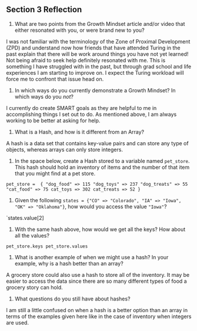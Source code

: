 ## Section 3 Reflection

1. What are two points from the Growth Mindset article and/or video that either resonated with you, or were brand new to you?

I was not familiar with the terminology of the Zone of Proximal Development (ZPD) and understand now how friends that have attended Turing in the past explain that there will be work around things you have not yet learned! Not being afraid to seek help definitely resonated with me. This is something I have struggled with in the past, but through grad school and life experiences I am starting to improve on. I expect the Turing workload will force me to confront that issue head on. 

1. In which ways do you currently demonstrate a Growth Mindset? In which ways do you _not_?

I currently do create SMART goals as they are helpful to me in accomplishing things I set out to do. As mentioned above, I am always working to be better at asking for help.

1. What is a Hash, and how is it different from an Array?

A hash is a data set that contains key-value pairs and can store any type of objects, whereas arrays can only store integers.

1. In the space below, create a Hash stored to a variable named `pet_store`.  This hash should hold an inventory of items and the number of that item that you might find at a pet store.

`pet_store = 
{
"dog_food" => 115
"dog_toys" => 237
"dog_treats" => 55
"cat_food" => 75
cat_toys => 302
cat_treats => 52
}`

1. Given the following `states = {"CO" => "Colorado", "IA" => "Iowa", "OK" => "Oklahoma"}`, how would you access the value `"Iowa"`?

`states.value[2]

1. With the same hash above, how would we get all the keys?  How about all the values?

`pet_store.keys
pet_store.values`

1. What is another example of when we might use a hash?  In your example, why is a hash better than an array?

A grocery store could also use a hash to store all of the inventory. It may be easier to access the data since there are so many different types of food a grocery story can hold.

1. What questions do you still have about hashes?

I am still a little confused on when a hash is a better option than an array in terms of the examples given here like in the case of inventory when integers are used.

